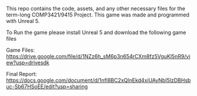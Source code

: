 This repo contains the code, assets, and any other necessary files for the term-long COMP3421/9415 Project.
This game was made and programmed with Unreal 5.

To Run the game please install Unreal 5 and download the following game files

Game Files: https://drive.google.com/file/d/1NZz6h_sM6p3n654rCXm8fz5VguKl5nR9/view?usp=drivesdk

Final Report: https://docs.google.com/document/d/1nfl8BC2xQlnEkd4xiUAyNbI5lzDBHsbuc-Sb67HSoEE/edit?usp=sharing
